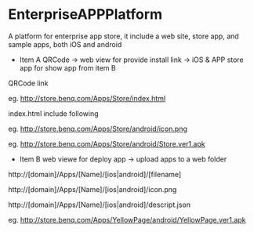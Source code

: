 # EnterpriseAPPPlatform
A platform for enterprise app store, it include a web site, store app, and sample apps, both iOS and android

- Item A
QRCode -> web view for provide install link -> iOS & APP store app for show app from item B

QRCode link

eg. http://store.benq.com/Apps/Store/index.html

index.html include following

eg. http://store.benq.com/Apps/Store/android/icon.png

eg. http://store.benq.com/Apps/Store/android/Store.ver1.apk

- Item B
web viewe for deploy app -> upload apps to a web folder 

http://[domain]/Apps/[Name]/[ios|android]/[filename]

http://[domain]/Apps/[Name]/[ios|android]/icon.png

http://[domain]/Apps/[Name]/[ios|android]/descript.json

eg. http://store.benq.com/Apps/YellowPage/android/YellowPage.ver1.apk
